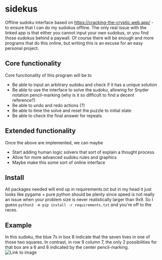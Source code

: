 # sidekus
Offline sudoku interface based on https://cracking-the-cryptic.web.app/ - to ensure that I can do my sudokus offline. The only real issue with the linked app is that either you cannot input your own sudokus, or you find those sudokus behind a paywall. Of course there will be enough and more programs that do this online, but writing this is an excuse for an easy personal project.

## Core functionality
Core functionality of this program will be to 
* Be able to input an arbitrary sudoku and check if it has a unique solution
* Be able to use the interface to solve the sudoku, allowing for Snyder notation pencil-marking (why is it so difficult to find a decent reference?)
* Be able to undo and redo actions (?)
* Be able to time the solve and reset the puzzle to initial state
* Be able to check the final answer for repeats

## Extended functionality
Once the above are implemented, we can maybe
* Start adding human logic solvers that sort of explain a thought process
* Allow for more advanced sudoku rules and graphics
* Maybe make this some sort of online interface

## Install
All packages needed will end up in requirements.txt but in my head it just looks like pygame + pure python should be plenty since speed is not really an issue when your problem size is never realistically larger than 9x9. So I guess 
```python3 -m pip install -r requirements.txt```
 and you're off to the races.

 ## Example
 In this sudoku, the blue 7s in box 8 indicate that the seven lives in one of those two squares. In contrast, in row 9 column 7, the only 2 possibilities for that box are a 6 and 8 indicated by the center pencil-marking.
 ![Link to image](https://github.com/nimberledge/sidekus/blob/main/images/sidekus.png "Example Sudoku")